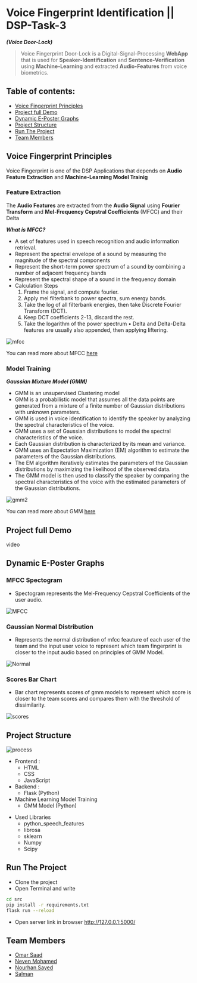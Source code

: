 # Voice Fingerprint Identification || DSP-Task-3

***(Voice Door-Lock)***
> Voice Fingerprint Door-Lock is a Digital-Signal-Processing **WebApp** that is used for **Speaker-Identification** and **Sentence-Verification** using **Machine-Learning** and extracted **Audio-Features** from voice biometrics. 

## Table of contents:

- [Voice Fingerprint Principles](#voice-fingerprint-principles)
- [Project full Demo](#project-full-demo)
- [Dynamic E-Poster Graphs](#dynamic-e-poster-graphs)
- [Project Structure](#project-structure)
- [Run The Project](#run-the-project)
- [Team Members](#team-members)

## Voice Fingerprint Principles
Voice Fingerprint is one of the DSP Applications that depends on **Audio Feature Extraction** and **Machine-Learning Model Trainig** 
### Feature Extraction
The **Audio Features** are extracted from the **Audio Signal** using **Fourier Transform** and **Mel-Frequency Cepstral Coefficients** (MFCC) and their Delta

***What is MFCC?***
- A set of features used in speech recognition and audio information retrieval.
- Represent the spectral envelope of a sound by measuring the magnitude of the spectral components
- Represent the short-term power spectrum of a sound by combining a number of adjacent frequency bands
- Represent the spectral shape of a sound in the frequency domain
- Calculation Steps
    1. Frame the signal, and compute fourier.
    2. Apply mel filterbank to power spectra, sum energy bands.
    3. Take the log of all filterbank energies, then take Discrete Fourier Transform (DCT).
    4. Keep DCT coefficients 2-13, discard the rest.
    5. Take the logarithm of the power spectrum
    • Delta and Delta-Delta features are usually also appended, then applying liftering.
    
 ![mfcc](https://user-images.githubusercontent.com/84602951/220436300-47e48fef-e70a-4e96-a8b8-32bad3940a59.gif)
  
You can read more about MFCC [here](https://haythamfayek.com/2016/04/21/speech-processing-for-machine-learning.html)
    
### Model Training
***Gaussian Mixture Model (GMM)***
- GMM is an unsupervised Clustering model
- GMM is a probabilistic model that assumes all the data points are generated from a mixture of a finite number of Gaussian distributions with unknown parameters.
- GMM is used in voice identification to identify the speaker by analyzing the spectral characteristics of the voice.
- GMM uses a set of Gaussian distributions to model the spectral characteristics of the voice.
- Each Gaussian distribution is characterized by its mean and variance.
- GMM uses an Expectation Maximization (EM) algorithm to estimate the parameters of the Gaussian distributions.
- The EM algorithm iteratively estimates the parameters of the Gaussian distributions by maximizing the likelihood of the observed data.
- The GMM model is then used to classify the speaker by comparing the spectral characteristics of the voice with the estimated parameters of the Gaussian distributions.

![gmm2](https://user-images.githubusercontent.com/84602951/220436625-d07f20a7-94a5-4519-94ea-a55b28d9f108.PNG)

You can read more about GMM [here](https://www.researchgate.net/publication/274963749_Speaker_Identification_Using_GMM_with_MFCC)

## Project full Demo
video
## Dynamic E-Poster Graphs
### MFCC Spectogram
* Spectogram represents the Mel-Frequency Cepstral Coefficients of the user audio.

![MFCC](https://user-images.githubusercontent.com/84602951/220437312-d5f64abe-370e-40b8-bf55-93b2bb2c2a60.png)

### Gaussian Normal Distribution
* Represents the normal distribution of mfcc feauture of each user of the team and the input user voice to represent which team fingerprint is closer to the input audio based on principles of GMM Model.

![Normal](https://user-images.githubusercontent.com/84602951/220438245-ca8697bf-4ca0-4385-8448-bc484b5f8b6d.png)

### Scores Bar Chart
* Bar chart represents scores of gmm models to represent which score is closer to the team scores and compares them with the threshold of dissimilarity.

![scores](https://user-images.githubusercontent.com/84602951/220438689-e68fd2b6-6fbf-4ab7-a4e2-a59357929736.png)


## Project Structure

![process](https://user-images.githubusercontent.com/84602951/220436969-f1eb2bb3-c78a-413d-8d30-944ed46cfa9e.jpeg)

- Frontend :
  - HTML
  - CSS
  - JavaScript
- Backend :
  - Flask (Python)
- Machine Learning Model Training
    - GMM Model (Python)

* Used Libraries
    * python_speech_features
    * librosa
    * sklearn
    * Numpy
    * Scipy

 ## Run The Project
- Clone the project
- Open Terminal and write
```bash
cd src
pip install -r requirements.txt
flask run --reload 
```
- Open server link in browser http://127.0.0.1:5000/
## Team Members
- [Omar Saad](https://github.com/Omar-Saad-ELGharbawy)
- [Neven Mohamed](https://github.com/NeveenMohamed)
- [Nourhan Sayed](https://github.com/nourhansayed102)
- [Salman](https://github.com/Salmoon8)

